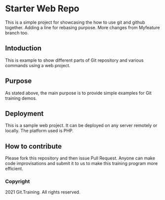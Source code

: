 # Starter Web Repo
This is a simple project for showcasing the how to use git and github together.
Adding a line for rebasing purpose. More changes from Myfeature branch too.
## Intoduction
This is example to show different parts of Git repository and various commands using a web project.
## Purpose
As stated above, the main purpose is to provide simple examples for Git training demos.
## Deployment
This is a sample web project. It can be deployed on any server remotely or locally.
The platform used is PHP.
## How to contribute
Please fork this repository and then issue Pull Request.
Anyone can make code improvisations and submit it to us to make this training program more efficient.
### Copyright
2021 Git.Training. All rights reserved.